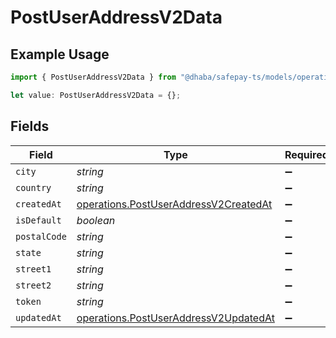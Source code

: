 # PostUserAddressV2Data

## Example Usage

```typescript
import { PostUserAddressV2Data } from "@dhaba/safepay-ts/models/operations";

let value: PostUserAddressV2Data = {};
```

## Fields

| Field                                                                                          | Type                                                                                           | Required                                                                                       | Description                                                                                    |
| ---------------------------------------------------------------------------------------------- | ---------------------------------------------------------------------------------------------- | ---------------------------------------------------------------------------------------------- | ---------------------------------------------------------------------------------------------- |
| `city`                                                                                         | *string*                                                                                       | :heavy_minus_sign:                                                                             | N/A                                                                                            |
| `country`                                                                                      | *string*                                                                                       | :heavy_minus_sign:                                                                             | N/A                                                                                            |
| `createdAt`                                                                                    | [operations.PostUserAddressV2CreatedAt](../../models/operations/postuseraddressv2createdat.md) | :heavy_minus_sign:                                                                             | N/A                                                                                            |
| `isDefault`                                                                                    | *boolean*                                                                                      | :heavy_minus_sign:                                                                             | N/A                                                                                            |
| `postalCode`                                                                                   | *string*                                                                                       | :heavy_minus_sign:                                                                             | N/A                                                                                            |
| `state`                                                                                        | *string*                                                                                       | :heavy_minus_sign:                                                                             | N/A                                                                                            |
| `street1`                                                                                      | *string*                                                                                       | :heavy_minus_sign:                                                                             | N/A                                                                                            |
| `street2`                                                                                      | *string*                                                                                       | :heavy_minus_sign:                                                                             | N/A                                                                                            |
| `token`                                                                                        | *string*                                                                                       | :heavy_minus_sign:                                                                             | N/A                                                                                            |
| `updatedAt`                                                                                    | [operations.PostUserAddressV2UpdatedAt](../../models/operations/postuseraddressv2updatedat.md) | :heavy_minus_sign:                                                                             | N/A                                                                                            |